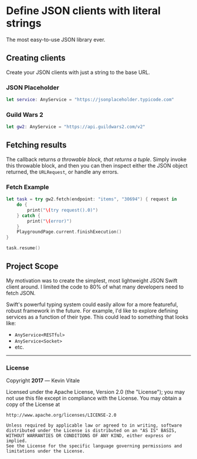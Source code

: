 # Define JSON clients with literal strings

The most easy-to-use JSON library ever. 

## Creating clients

Create your JSON clients with just a string to the base URL.

### JSON Placeholder
```swift
let service: AnyService = "https://jsonplaceholder.typicode.com"
```

### Guild Wars 2
```swift
let gw2: AnyService = "https://api.guildwars2.com/v2"
```

## Fetching results

The callback returns _a throwable block, that returns a tuple_. 
Simply invoke this throwable block, and then you can then inspect 
either the JSON object returned, the `URLRequest`, or handle any errors.

### Fetch Example

```swift
let task = try gw2.fetch(endpoint: "items", "30694") { request in
    do {
        print("\(try request().0)")
    } catch {
        print("\(error)")
    }
    PlaygroundPage.current.finishExecution()
}

task.resume()
```

## Project Scope

My motivation was to create the simplest, most lightweight 
JSON Swift client around. I limited the code to 80% of
what many developers need to fetch JSON. 

Swift's powerful typing system could easily allow for a more
featureful, robust framework in the future. For example, I'd
like to explore defining services as a function of their type.
This could lead to something that looks like:
 - `AnyService<RESTful>`
 - `AnyService<Socket>`
 - etc.


<hr/>

### License
Copyright **2017** — Kevin Vitale

Licensed under the Apache License, Version 2.0 (the "License");
you may not use this file except in compliance with the License.
You may obtain a copy of the License at

    http://www.apache.org/licenses/LICENSE-2.0

    Unless required by applicable law or agreed to in writing, software
    distributed under the License is distributed on an "AS IS" BASIS,
    WITHOUT WARRANTIES OR CONDITIONS OF ANY KIND, either express or implied.
    See the License for the specific language governing permissions and
    limitations under the License.
